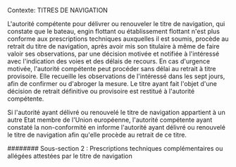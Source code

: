 Contexte: TITRES DE NAVIGATION

L'autorité compétente pour délivrer ou renouveler le titre de navigation, qui constate que le bateau, engin flottant ou établissement flottant n'est plus conforme aux prescriptions techniques auxquelles il est soumis, procède au retrait du titre de navigation, après avoir mis son titulaire à même de faire valoir ses observations, par une décision motivée et notifiée à l'intéressé avec l'indication des voies et des délais de recours. En cas d'urgence motivée, l'autorité compétente peut procéder sans délai au retrait à titre provisoire. Elle recueille les observations de l'intéressé dans les sept jours, afin de confirmer ou d'abroger la mesure. Le titre ayant fait l'objet d'une décision de retrait définitive ou provisoire est restitué à l'autorité compétente.

Si l'autorité ayant délivré ou renouvelé le titre de navigation appartient à un autre Etat membre de l'Union européenne, l'autorité compétente ayant constaté la non-conformité en informe l'autorité ayant délivré ou renouvelé le titre de navigation afin qu'elle procède au retrait de ce titre.

######## Sous-section 2 : Prescriptions techniques complémentaires ou allégées  attestées par le titre de navigation